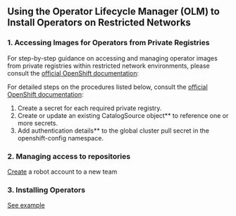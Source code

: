 ## Using the Operator Lifecycle Manager (OLM) to Install Operators on Restricted Networks

### 1. Accessing Images for Operators from Private Registries

For step-by-step guidance on accessing and managing operator images from private registries within restricted network environments, please consult the [official OpenShift documentation](https://docs.openshift.com/container-platform/4.15/operators/admin/olm-managing-custom-catalogs.html#olm-accessing-images-private-registries_olm-managing-custom-catalogs):

For detailed steps on the procedures listed below, consult the [official OpenShift documentation](https://docs.openshift.com/container-platform/4.15/operators/admin/olm-managing-custom-catalogs.html#olm-accessing-images-private-registries_olm-managing-custom-catalogs):

  1. Create a secret for each required private registry.
  2. Create or update an existing CatalogSource object** to reference one or more secrets.
  3. Add authentication details** to the global cluster pull secret in the openshift-config namespace.

### 2. Managing access to repositories
[Create](https://access.redhat.com/documentation/en-us/red_hat_quay/3.8/html/use_red_hat_quay/use-quay-manage-repo) a robot account to a new team
 

### 3. Installing Operators

[See example](https://github.com/rocrisp/dell)
